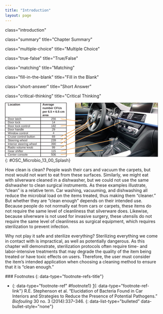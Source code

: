 ```yaml
---
title: "Introduction"
layout: page
---
```



<cnx-pi data-type="cnx.flag.introduction"> class="introduction" </cnx-pi>

<cnx-pi data-type="cnx.eoc">class="summary" title="Chapter Summary"</cnx-pi>

<cnx-pi data-type="cnx.eoc">class="multiple-choice" title="Multiple Choice"</cnx-pi>

<cnx-pi data-type="cnx.eoc">class="true-false" title="True/False"</cnx-pi>

<cnx-pi data-type="cnx.eoc">class="matching" title="Matching"</cnx-pi>

<cnx-pi data-type="cnx.eoc">class="fill-in-the-blank" title="Fill in the Blank"</cnx-pi>

<cnx-pi data-type="cnx.eoc">class="short-answer" title="Short Answer"</cnx-pi>

<cnx-pi data-type="cnx.eoc">class="critical-thinking" title="Critical Thinking"</cnx-pi>

 ![A photo of the inside of a car with a table identifying the average CFUs per 6.5 x 6.5 cm area.  Door latch &#x2013; 256. Door lock &#x2013; 14. Door lock control &#x2013; 182. Door handle &#x2013; 29. Window control &#x2013; 4. Cruise control button &#x2013; 69. Steering wheel &#x2013; 239. Interior steering wheel &#x2013; 390. Radio volume know &#x2013; 99. Gear shifter &#x2013; 115. Center console &#x2013; 506.](../resources/OSC_Microbio_13_00_Splash.jpg "Most environments, including cars, are not sterile. A study1 analyzed 11 locations within 18 different cars to determine the number of microbial colony-forming units (CFUs) present. The center console harbored by far the most microbes (506 CFUs), possibly because that is where drinks are placed (and often spilled). Frequently touched sites also had high concentrations. (credit &#x201C;photo&#x201D;: modification of work by Jeff Wilcox)"){: #OSC_Microbio_13_00_Splash}

How clean is clean? People wash their cars and vacuum the carpets, but most would not want to eat from these surfaces. Similarly, we might eat with silverware cleaned in a dishwasher, but we could not use the same dishwasher to clean surgical instruments. As these examples illustrate, “clean” is a relative term. Car washing, vacuuming, and dishwashing all reduce the microbial load on the items treated, thus making them “cleaner.” But whether they are “clean enough” depends on their intended use. Because people do not normally eat from cars or carpets, these items do not require the same level of cleanliness that silverware does. Likewise, because silverware is not used for invasive surgery, these utensils do not require the same level of cleanliness as surgical equipment, which requires sterilization to prevent infection.

Why not play it safe and sterilize everything? Sterilizing everything we come in contact with is impractical, as well as potentially dangerous. As this chapter will demonstrate, sterilization protocols often require time- and labor-intensive treatments that may degrade the quality of the item being treated or have toxic effects on users. Therefore, the user must consider the item’s intended application when choosing a cleaning method to ensure that it is “clean enough.”

<div data-type="footnote-refs" markdown="1">
### Footnotes
{: data-type="footnote-refs-title"}

* {: data-type="footnote-ref" #footnote1} [1](#footnote-ref1){: data-type="footnote-ref-link"} <span data-type="footnote-ref-content">R.E. Stephenson et al. “Elucidation of Bacteria Found in Car Interiors and Strategies to Reduce the Presence of Potential Pathogens.” *Biofouling* 30 no. 3 (2014):337–346.</span>
{: data-list-type="bulleted" data-bullet-style="none"}

</div>

